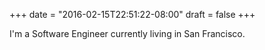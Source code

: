 +++
date = "2016-02-15T22:51:22-08:00"
draft = false
+++

I'm a Software Engineer currently living in San Francisco.
